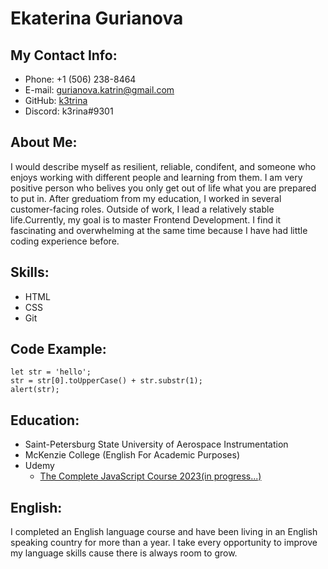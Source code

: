 # **Ekaterina Gurianova**
## My Contact Info:
* Phone: +1 (506) 238-8464
* E-mail: gurianova.katrin@gmail.com
* GitHub: [k3trina](https://github.com/k3rina)
* Discord: k3rina#9301
## About Me:
I would describe myself as resilient, reliable, condifent, and someone who enjoys working with different people and learning from them. I am very positive person who belives you only get out of life what you are prepared to put in. After greduatiom from my education, I worked in several customer-facing roles. Outside of work, I lead a relatively stable life.Currently, my goal is to master Frontend Development. I find it fascinating and overwhelming at the same time because I have had little coding experience before.
## Skills:
* HTML
* CSS
* Git
## Code Example:
```
let str = 'hello';
str = str[0].toUpperCase() + str.substr(1);
alert(str);

```
## Education:
* Saint-Petersburg State University of Aerospace Instrumentation
* McKenzie College (English For Academic Purposes)
* Udemy
   + [The Complete JavaScript Course 2023(in progress...)](https://www.udemy.com/course/the-complete-javascript-course/ "in progress...")
## English:
I completed an English language course and have been living in an English speaking country for more than a year. I take every opportunity to improve my language skills cause there is always room to grow.
